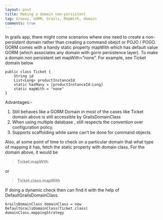 ```yaml
---
layout: post
title: Making a domain non-persistent
tag: Groovy, GORM, Grails, MapWith, domain
comments: true
---
```


In grails app, there might come scenarios where one need to create a non-persistent domain rather than creating a command obejct or POJO / POGO.
GORM comes with a handy static property mapWith which has default value GORM (which associates any domain with gorm persistence layer).
To make a domain non persistent set mapWith=”none”. For example, see Ticket domain below

    public class Ticket {
		String id
		List<Long> productInstanceId
		static hasMany = [productInstanceId:Long]
		static mapWith = "none"
	}

Advantages:-

1. Still behaves like a GORM Domain in most of the cases like Ticket domain above is still accessible by GrailsDomainClass
2. When using multiple database , still respects the convention over configuration policy.
3. Supports scaffolding while same can’t be done for command objects.

Also, at some point of time to check on a particular domain that what type of mapping it has, fetch the static property with domain class. For the domain above, it would be

>Ticket.mapWith

or

>Ticket.class.mapWith

If doing a dynamic check then can find it with the help of DefaultGrailsDomainClass.

    GrailsDomainClass domainClass = new DefaultGrailsDomainClass(Ticket.class)
    domainClass.mappingStrategy
